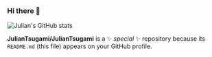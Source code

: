 ### Hi there 👋
![Julian's GitHub stats](https://github-readme-stats.vercel.app/api?username=JulianTsugami&show_icons=true&theme=github_dark)

**JulianTsugami/JulianTsugami** is a ✨ _special_ ✨ repository because its `README.md` (this file) appears on your GitHub profile.
